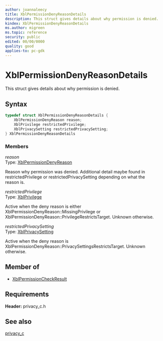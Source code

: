 ```yaml
---
author: joannaleecy
title: XblPermissionDenyReasonDetails
description: This struct gives details about why permission is denied.
kindex: XblPermissionDenyReasonDetails
ms.author: migreen
ms.topic: reference
security: public
edited: 00/00/0000
quality: good
applies-to: pc-gdk
---
```


# XblPermissionDenyReasonDetails  

This struct gives details about why permission is denied.  

## Syntax  
  
```cpp
typedef struct XblPermissionDenyReasonDetails {  
    XblPermissionDenyReason reason;  
    XblPrivilege restrictedPrivilege;  
    XblPrivacySetting restrictedPrivacySetting;  
} XblPermissionDenyReasonDetails  
```
  
### Members  
  
*reason*  
Type: [XblPermissionDenyReason](../enums/xblpermissiondenyreason.md)  
  
Reason why permission was denied. Additional detail maybe found in restrictedPrivilege or restrictedPrivacySetting depending on what the reason is.
  
*restrictedPrivilege*  
Type: [XblPrivilege](../enums/xblprivilege.md)  
  
Active when the deny reason is either XblPermissionDenyReason::MissingPrivilege or XblPermissionDenyReason::PrivilegeRestrictsTarget. Unknown otherwise.
  
*restrictedPrivacySetting*  
Type: [XblPrivacySetting](../enums/xblprivacysetting.md)  
  
Active when the deny reason is XblPermissionDenyReason::PrivacySettingsRestrictsTarget. Unknown otherwise.
  
## Member of
  
* [XblPermissionCheckResult](xblpermissioncheckresult.md)
  
## Requirements  
  
**Header:** privacy_c.h
  
## See also  
[privacy_c](../privacy_c_members.md)  
  
  